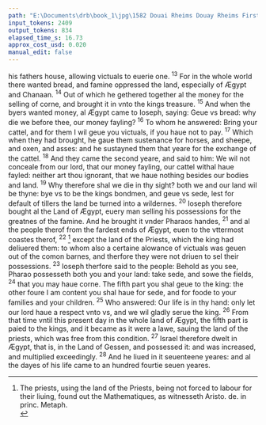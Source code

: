 ```yaml
---
path: "E:\Documents\drb\book_1\jpg\1582 Douai Rheims Douay Rheims First Edition  1 of 3 1609 Old Testament.pdf-162.jpg"
input_tokens: 2409
output_tokens: 834
elapsed_time_s: 16.73
approx_cost_usd: 0.020
manual_edit: false
---
```

his fathers house, allowing victuals to euerie one. <sup>13</sup> For in the whole world there wanted bread, and famine oppressed the land, especially of Ægypt and Chanaan. <sup>14</sup> Out of which he gethered together al the money for the selling of corne, and brought it in vnto the kings treasure. <sup>15</sup> And when the byers wanted money, al Ægypt came to Ioseph, saying: Geue vs bread: why die we before thee, our money fayling? <sup>16</sup> To whom he answered: Bring your cattel, and for them I wil geue you victuals, if you haue not to pay. <sup>17</sup> Which when they had brought, he gaue them sustenance for horses, and sheepe, and oxen, and asses: and he sustayned them that yeare for the exchange of the cattel. <sup>18</sup> And they came the second yeare, and said to him: We wil not conceale from our lord, that our money fayling, our cattel withal haue fayled: neither art thou ignorant, that we haue nothing besides our bodies and land. <sup>19</sup> Why therefore shal we die in thy sight? both we and our land wil be thyne: bye vs to be the kings bondmen, and geue vs sede, lest for default of tillers the land be turned into a wildernes. <sup>20</sup> Ioseph therefore bought al the Land of Ægypt, euery man selling his possessions for the greatnes of the famine. And he brought it vnder Pharaos handes, <sup>21</sup> and al the people therof from the fardest ends of Ægypt, euen to the vttermost coastes therof, <sup>22</sup> [^1] except the land of the Priests, which the king had deliuered them: to whom also a certaine alowance of victuals was geuen out of the comon barnes, and therfore they were not driuen to sel their possessions. <sup>23</sup> Ioseph therfore said to the people: Behold as you see, Pharao possesseth both you and your land: take sede, and sowe the fields, <sup>24</sup> that you may haue corne. The fifth part you shal geue to the king: the other foure I am content you shal haue for sede, and for foode to your families and your children. <sup>25</sup> Who answered: Our life is in thy hand: only let our lord haue a respect vnto vs, and we wil gladly serue the king. <sup>26</sup> From that time vntil this present day in the whole land of Ægypt, the fifth part is paied to the kings, and it became as it were a lawe, sauing the land of the priests, which was free from this condition. <sup>27</sup> Israel therefore dwelt in Ægypt, that is, in the Land of Gessen, and possessed it: and was increased, and multiplied exceedingly. <sup>28</sup> And he liued in it seuenteene yeares: and al the dayes of his life came to an hundred fourtie seuen yeares.

[^1]: <aside>The priests, using the land of the Priests, being not forced to labour for their liuing, found out the Mathematiques, as witnesseth Aristo. de. in princ. Metaph.</aside>